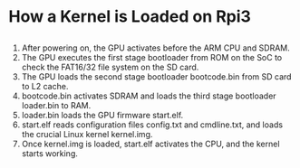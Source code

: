 # How a Kernel is Loaded on Rpi3

##
1. After powering on, the GPU activates before the ARM CPU and SDRAM.
2. The GPU executes the first stage bootloader from ROM on the SoC to check the FAT16/32 file system on the SD card.
3. The GPU loads the second stage bootloader bootcode.bin from SD card to L2 cache.
4. bootcode.bin activates SDRAM and loads the third stage bootloader loader.bin to RAM.
5. loader.bin loads the GPU firmware start.elf.
6. start.elf reads configuration files config.txt and cmdline.txt, and loads the crucial Linux kernel kernel.img.
7. Once kernel.img is loaded, start.elf activates the CPU, and the kernel starts working.